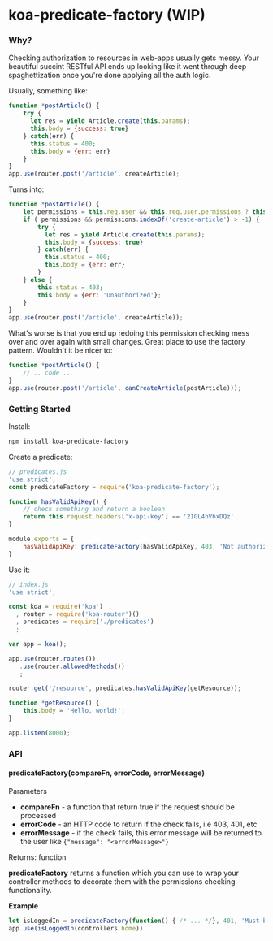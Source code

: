 # koa-predicate-factory (WIP)

### Why?

Checking authorization to resources in web-apps usually gets messy.  Your beautiful succint RESTful API ends up looking like it went through deep spaghettization once you're done applying all the auth logic.

Usually, something like:

```js
function *postArticle() {
    try {
      let res = yield Article.create(this.params);
      this.body = {success: true}
    } catch(err) {
      this.status = 400;
      this.body = {err: err}
    }
}
app.use(router.post('/article', createArticle);
```

Turns into:

```js
function *postArticle() {
    let permissions = this.req.user && this.req.user.permissions ? this.req.user.permissions : null;
    if ( permissions && permissions.indexOf('create-article') > -1) {
        try {
          let res = yield Article.create(this.params);
          this.body = {success: true}
        } catch(err) {
          this.status = 400;
          this.body = {err: err}
        }    
    } else {
        this.status = 403;
        this.body = {err: 'Unauthorized'};
    }
}
app.use(router.post('/article', createArticle));
```

What's worse is that you end up redoing this permission checking mess over and over again with small changes.  Great place to use the factory pattern. Wouldn't it be nicer to:

```js
function *postArticle() {
    // .. code ..
}
app.use(router.post('/article', canCreateArticle(postArticle)));
```

### Getting Started

Install:
```bash
npm install koa-predicate-factory
```

Create a predicate:
```js
// predicates.js
'use strict';
const predicateFactory = require('koa-predicate-factory');

function hasValidApiKey() {
    // check something and return a boolean
    return this.request.headers['x-api-key'] == '21GL4hVbxDQz'
}

module.exports = {
    hasValidApiKey: predicateFactory(hasValidApiKey, 403, 'Not authorized');
}
```

Use it:
```js
// index.js
'use strict';

const koa = require('koa')
  , router = require('koa-router')()
  , predicates = require('./predicates')
  ;

var app = koa();

app.use(router.routes())
   .use(router.allowedMethods())
   ;

router.get('/resource', predicates.hasValidApiKey(getResource));

function *getResource() {
    this.body = 'Hello, world!';
}

app.listen(8000);
```

### API

#### predicateFactory(compareFn, errorCode, errorMessage)

Parameters

* __compareFn__ - a function that return true if the request should be processed
* __errorCode__ - an HTTP code to return if the check fails, i.e 403, 401, etc
* __errorMessage__ - if the check fails, this error message will be returned to
the user like ```{"message": "<errorMessage>"}```

Returns: function

__predicateFactory__ returns a function which you can use to wrap your controller methods to decorate them with the permissions checking functionality.

__Example__

```js
let isLoggedIn = predicateFactory(function() { /* ... */}, 401, 'Must be logged in');
app.use(isLoggedIn(controllers.home))
```
